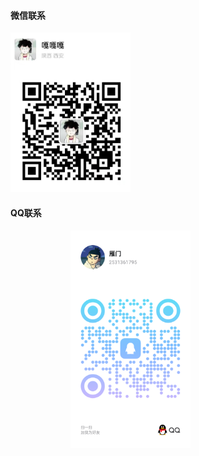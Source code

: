 <!-- tabs:start -->
#### **微信联系**
<img style="width:20vw;" src="./src/img/wx.png">

#### **QQ联系**

 <img style="width:20vw;margin-left:10vw;" src="./src/img/qq.png"/>

<!-- tabs:end -->

